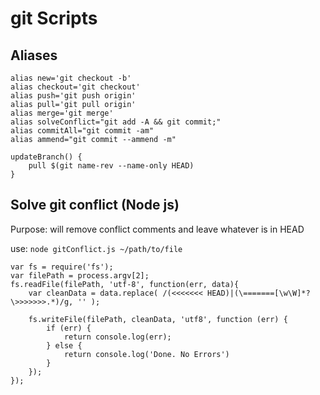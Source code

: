 # git Scripts

## Aliases

```
alias new='git checkout -b'
alias checkout='git checkout'
alias push='git push origin'
alias pull='git pull origin'
alias merge='git merge'
alias solveConflict="git add -A && git commit;"
alias commitAll="git commit -am"
alias ammend="git commit --ammend -m"

updateBranch() {
    pull $(git name-rev --name-only HEAD)
}
```

## Solve git conflict (Node js)
Purpose: will remove conflict comments and leave whatever is in HEAD

use: `node gitConflict.js ~/path/to/file`

```
var fs = require('fs');
var filePath = process.argv[2];
fs.readFile(filePath, 'utf-8', function(err, data){
	var cleanData = data.replace( /(<<<<<<< HEAD)|(\=======[\w\W]*?\>>>>>>>.*)/g, '' );

	fs.writeFile(filePath, cleanData, 'utf8', function (err) {
		if (err) {
			return console.log(err);
		} else {
			return console.log('Done. No Errors')
		}
	});
});
```
